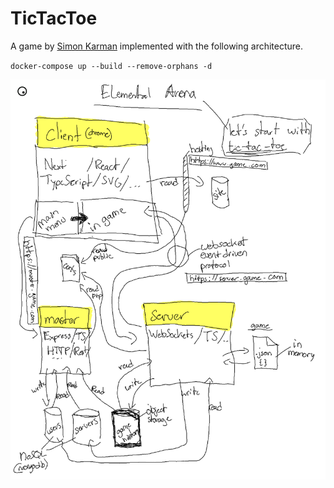 # TicTacToe

A game by [Simon Karman](https://www.simonkarman.nl) implemented with the following architecture.

`docker-compose up --build --remove-orphans -d`

![Architecture](architecture.png)